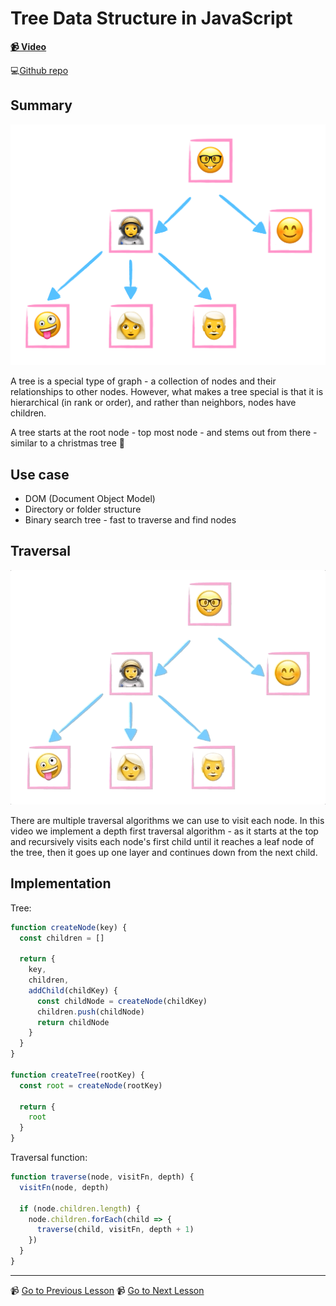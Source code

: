 # Tree Data Structure in JavaScript

**[📹 Video](https://egghead.io/lessons/javascript-tree-data-structure-in-javascript)**

💻[Github repo](https://github.com/kyleshevlin/intro-to-data-structures-and-algorithms/blob/master/trees/index.js)

## Summary

![Tree data structure](../assets/Tree.png)

A tree is a special type of graph - a collection of nodes and their relationships to other nodes. However, what makes a tree special is that it is hierarchical (in rank or order), and rather than neighbors, nodes have children.

A tree starts at the root node - top most node - and stems out from there - similar to a christmas tree 🎄

## Use case

- DOM (Document Object Model)
- Directory or folder structure
- Binary search tree - fast to traverse and find nodes

## Traversal

![Tree traversal](../assets/Tree-Traversal.gif)

There are multiple traversal algorithms we can use to visit each node. In this video we implement a depth first traversal algorithm - as it starts at the top and recursively visits each node's first child until it reaches a leaf node of the tree, then it goes up one layer and continues down from the next child.

## Implementation

Tree:

```js
function createNode(key) {
  const children = []

  return {
    key,
    children,
    addChild(childKey) {
      const childNode = createNode(childKey)
      children.push(childNode)
      return childNode
    }
  }
}

function createTree(rootKey) {
  const root = createNode(rootKey)

  return {
    root
  }
}
```

Traversal function:

```js
function traverse(node, visitFn, depth) {
  visitFn(node, depth)

  if (node.children.length) {
    node.children.forEach(child => {
      traverse(child, visitFn, depth + 1)
    })
  }
}
```

---

📹 [Go to Previous Lesson](https://egghead.io/lessons/javascript-write-a-depth-first-search-algorithm-for-graphs-in-javascript)
📹 [Go to Next Lesson](https://egghead.io/lessons/javascript-build-a-binary-tree-in-javascript-and-several-traversal-algorithms)
